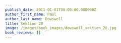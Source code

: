 ```yaml
---
publish_date: 2011-01-01T00:00:00.000000Z
author_first_name: Paul
author_last_name: Dowswell
title: Sektion 20
image: /images/book_images/dowswell_sektion_20.jpg
book_reviews: []
---
```


